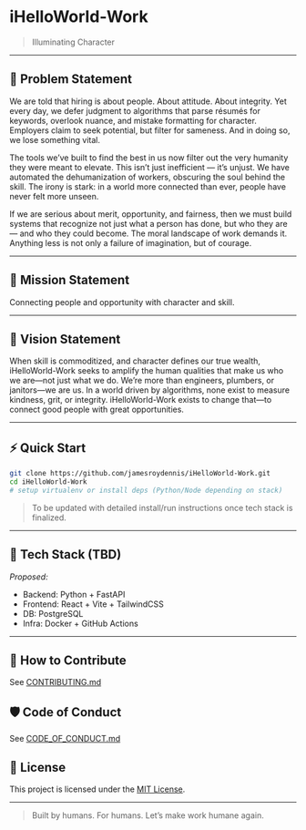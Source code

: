 # iHelloWorld-Work

> Illuminating Character

---

## 📌 Problem Statement
We are told that hiring is about people. About attitude. About integrity. Yet every day, we defer judgment to algorithms that parse résumés for keywords, overlook nuance, and mistake formatting for character. Employers claim to seek potential, but filter for sameness. And in doing so, we lose something vital.

The tools we’ve built to find the best in us now filter out the very humanity they were meant to elevate. This isn’t just inefficient — it’s unjust. We have automated the dehumanization of workers, obscuring the soul behind the skill. The irony is stark: in a world more connected than ever, people have never felt more unseen.

If we are serious about merit, opportunity, and fairness, then we must build systems that recognize not just what a person has done, but who they are — and who they could become. The moral landscape of work demands it. Anything less is not only a failure of imagination, but of courage.

---

## 🎯 Mission Statement
Connecting people and opportunity with character and skill.

---

## 🌅 Vision Statement
When skill is commoditized, and character defines our true wealth, iHelloWorld-Work seeks to amplify the human qualities that make us who we are—not just what we do. We’re more than engineers, plumbers, or janitors—we are us. In a world driven by algorithms, none exist to measure kindness, grit, or integrity. iHelloWorld-Work exists to change that—to connect good people with great opportunities.

---

## ⚡ Quick Start
```bash
git clone https://github.com/jamesroydennis/iHelloWorld-Work.git
cd iHelloWorld-Work
# setup virtualenv or install deps (Python/Node depending on stack)
```

> To be updated with detailed install/run instructions once tech stack is finalized.

---

## 🧰 Tech Stack (TBD)
_Proposed:_
- Backend: Python + FastAPI
- Frontend: React + Vite + TailwindCSS
- DB: PostgreSQL
- Infra: Docker + GitHub Actions

---

## 🤝 How to Contribute
See [CONTRIBUTING.md](CONTRIBUTING.md)

## 🛡 Code of Conduct
See [CODE_OF_CONDUCT.md](CODE_OF_CONDUCT.md)

## 📜 License
This project is licensed under the [MIT License](LICENSE).

---

> Built by humans. For humans. Let’s make work humane again.
